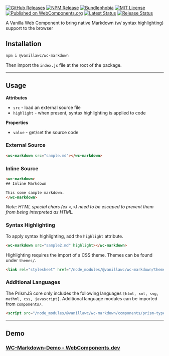 [![GitHub Releases](https://badgen.net/github/tag/vanillawc/wc-markdown)](https://github.com/vanillawc/wc-markdown/releases)
[![NPM Release](https://badgen.net/npm/v/@vanillawc/wc-markdown)](https://www.npmjs.com/package/@vanillawc/wc-markdown)
[![Bundlephobia](https://badgen.net/bundlephobia/minzip/@vanillawc/wc-markdown)](https://bundlephobia.com/result?p=@vanillawc/wc-markdown)
[![MIT License](https://badgen.net/github/license/vanillawc/wc-markdown)](https://raw.githubusercontent.com/vanillawc/wc-markdown/master/LICENSE)
[![Published on WebComponents.org](https://img.shields.io/badge/webcomponents.org-published-blue.svg)](https://www.webcomponents.org/element/@vanillawc/wc-markdown)
[![Latest Status](https://github.com/vanillawc/wc-markdown/workflows/Latest/badge.svg)](https://github.com/vanillawc/wc-markdown/actions)
[![Release Status](https://github.com/vanillawc/wc-markdown/workflows/Release/badge.svg)](https://github.com/vanillawc/wc-markdown/actions)

A Vanilla Web Component to bring native Markdown (w/ syntax highlighting) support to the browser

## Installation

```sh
npm i @vanillawc/wc-markdown
```

Then import the `index.js` file at the root of the package.

-----

## Usage

**Attributes**

- `src` - load an external source file
- `highlight` - when present, syntax highlighting is applied to code

**Properties**

- `value` - get/set the source code

### External Source

```html
<wc-markdown src="sample.md"></wc-markdown>
```

### Inline Source

```html
<wc-markdown>
## Inline Markdown

This some sample markdown.
</wc-markdown>
```
*Note: HTML special chars (ex `<`, `>`) need to be escaped to prevent them from being interpreted as HTML.*

### Syntax Highlighting

To apply syntax highlighting, add the `highlight` attribute.

```html
<wc-markdown src="sample2.md" highlight></wc-markdown>
```

Highlighting requires the import of a CSS theme. Themes can be found under `themes/`.

```html
<link rel="stylesheet" href="/node_modules/@vanillawc/wc-markdown/themes/prism-okaidia.css">
```

### Additional Languages

The PrismJS core only includes the following languages `[html, xml, svg, mathml, css, javascript]`. Additional language modules can be imported from `components/`.

```html
<script src="/node_modules/@vanillawc/wc-markdown/components/prism-typescript.min.js"></script>
```

-----

## Demo

### [WC-Markdown-Demo - WebComponents.dev](https://webcomponents.dev/edit/FxoojbLdYqBJVJj4Tsex?sv=1&pm=1)
